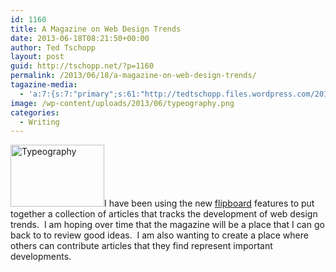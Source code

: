 ```yaml
---
id: 1160
title: A Magazine on Web Design Trends
date: 2013-06-18T08:21:50+00:00
author: Ted Tschopp
layout: post
guid: http://tschopp.net/?p=1160
permalink: /2013/06/18/a-magazine-on-web-design-trends/
tagazine-media:
  - 'a:7:{s:7:"primary";s:61:"http://tedtschopp.files.wordpress.com/2013/06/typeography.png";s:6:"images";a:1:{s:61:"http://tedtschopp.files.wordpress.com/2013/06/typeography.png";a:6:{s:8:"file_url";s:61:"http://tedtschopp.files.wordpress.com/2013/06/typeography.png";s:5:"width";i:3037;s:6:"height";i:2024;s:4:"type";s:5:"image";s:4:"area";i:6146888;s:9:"file_path";b:0;}}s:6:"videos";a:0:{}s:11:"image_count";i:1;s:6:"author";s:8:"13062753";s:7:"blog_id";s:8:"13665242";s:9:"mod_stamp";s:19:"2013-06-18 17:46:08";}'
image: /wp-content/uploads/2013/06/typeography.png
categories:
  - Writing
---
```

[<img class="alignright size-thumbnail wp-image-1163" alt="Typeography" src="http://localhost:8888/Wordpress/wp-content/uploads/2013/06/typeography.png?w=150" width="150" height="99" srcset="http://localhost:8888/Wordpress/wp-content/uploads/2013/06/typeography.png 3037w, http://localhost:8888/Wordpress/wp-content/uploads/2013/06/typeography-300x200.png 300w, http://localhost:8888/Wordpress/wp-content/uploads/2013/06/typeography-768x512.png 768w, http://localhost:8888/Wordpress/wp-content/uploads/2013/06/typeography-1024x682.png 1024w" sizes="(max-width: 150px) 100vw, 150px" />](http://localhost:8888/Wordpress/wp-content/uploads/2013/06/typeography.png)I have been using the new <a href="http://flipboard.com/" target="_blank">flipboard</a> features to put together a collection of articles that tracks the development of web design trends.  I am hoping over time that the magazine will be a place that I can go back to to review good ideas.  I am also wanting to create a place where others can contribute articles that they find represent important developments.